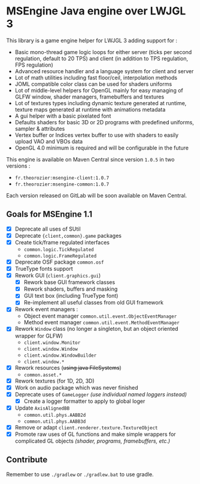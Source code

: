# MSEngine Java engine over LWJGL 3

This library is a game engine helper for LWJGL 3 adding support for :
- Basic mono-thread game logic loops for either server (ticks per second regulation, default to 20 TPS) and client (in addition to TPS regulation, FPS regulation)
- Advanced resource handler and a language system for client and server
- Lot of math utilities including fast floor/ceil, interpolation methods
- JOML compatible color class can be used for shaders uniforms
- Lot of middle-level helpers for OpenGL mainly for easy managing of GLFW window, shader managers, framebuffers and textures
- Lot of textures types including dynamic texture generated at runtime, texture maps generated at runtime with animations metadata
- A gui helper with a basic pixelated font
- Defaults shaders for basic 3D or 2D programs with predefined uniforms, sampler & attributes
- Vertex buffer or Indices vertex buffer to use with shaders to easily upload VAO and VBOs data
- OpenGL 4.0 minimum is required and will be configurable in the future

This engine is available on Maven Central since version `1.0.5` in two versions :
- `fr.theorozier:msengine-client:1.0.7`
- `fr.theorozier:msengine-common:1.0.7`

Each version released on GitLab will be soon available on Maven Central.

## Goals for MSEngine 1.1
- [x] Deprecate all uses of SUtil
- [x] Deprecate `{client,common}.game` packages
- [x] Create tick/frame regulated interfaces
    - `common.logic.TickRegulated`
    - `common.logic.FrameRegulated`
- [x] Deprecate OSF package `common.osf`
- [x] TrueType fonts support
- [x] Rework GUI (`client.graphics.gui`)
    - [x] Rework base GUI framework classes
    - [x] Rework shaders, buffers and masking
    - [x] GUI text box (including TrueType font)
    - [x] Re-implement all useful classes from old GUI framework
- [x] Rework event managers :
    - Object event manager `common.util.event.ObjectEventManager`
    - Method event manager `common.util.event.MethodEventManager`
- [x] Rework `Window` class (no longer a singleton, but an object oriented wrapper for GLFW)
    - `client.window.Monitor`
    - `client.window.Window`
    - `client.window.WindowBuilder`
    - `client.window.*`
- [x] Rework resources (~~using java FileSystems~~)
    - `common.asset.*`
- [x] Rework textures (for 1D, 2D, 3D)
- [x] Work on audio package which was never finished
- [x] Deprecate uses of `GameLogger` *(use individual named loggers instead)*
    - [x] Create a logger formatter to apply to global loger
- [x] Update `AxisAlignedBB`
    - `common.util.phys.AABB2d`
    - `common.util.phys.AABB3d`
- [x] Remove or adapt `client.renderer.texture.TextureObject`
- [x] Promote raw uses of GL functions and make simple wrappers for complicated GL objects *(shader, programs, framebuffers, etc.)*

## Contribute

Remember to use `./gradlew` or `./gradlew.bat` to use gradle.
